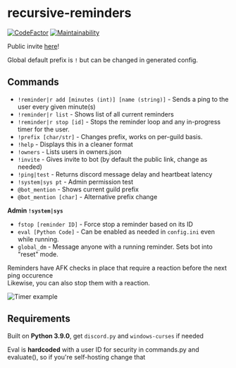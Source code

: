 # recursive-reminders

[![CodeFactor](https://www.codefactor.io/repository/github/3zachm/recursive-reminders/badge)](https://www.codefactor.io/repository/github/3zachm/recursive-reminders) [![Maintainability](https://api.codeclimate.com/v1/badges/047a379134cb872d9743/maintainability)](https://codeclimate.com/github/3zachm/recursive-reminders/maintainability)

Public invite [here](https://3zachm.dev/youmu/)!

Global default prefix is `!` but can be changed in generated config.

## Commands

- `!reminder|r add [minutes (int)] [name (string)]` - Sends a ping to the user every given minute(s)
- `!reminder|r list` - Shows list of all current reminders
- `!reminder|r stop [id]` - Stops the reminder loop and any in-progress timer for the user.
- `!prefix [char/str]` - Changes prefix, works on per-guild basis.
- `!help` - Displays this in a cleaner format
- `!owners` - Lists users in owners.json
- `!invite` - Gives invite to bot (by default the public link, change as needed)
- `!ping|test` - Returns discord message delay and heartbeat latency
- `!system|sys pt` - Admin permission test
- `@bot_mention` - Shows current guild prefix
- `@bot_mention [char]` - Alternative prefix change

**Admin `!system|sys`**

- `fstop [reminder ID]` - Force stop a reminder based on its ID
- `eval [Python Code]` - Can be enabled as needed in `config.ini` even while running.
- `global_dm` - Message anyone with a running reminder. Sets bot into "reset" mode.

Reminders have AFK checks in place that require a reaction before the next ping occurence\
Likewise, you can also stop them with a reaction.

![Timer example](https://i.imgur.com/vLQk9oQ.png)

## Requirements

Built on **Python 3.9.0**, get `discord.py` and `windows-curses` if needed

Eval is **hardcoded** with a user ID for security in commands.py and evaluate(), so if you're self-hosting change that
